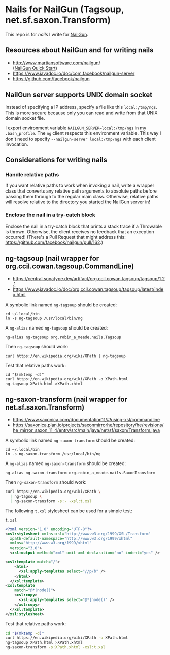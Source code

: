 # Nails for NailGun (Tagsoup, net.sf.saxon.Transform)

This repo is for *nails* I write for [NailGun](https://github.com/facebook/nailgun).

## Resources about NailGun and for writing nails

- http://www.martiansoftware.com/nailgun/  
  ([NailGun Quick Start](http://www.martiansoftware.com/nailgun/quickstart.html))
- https://www.javadoc.io/doc/com.facebook/nailgun-server
- https://github.com/facebook/nailgun 

## NailGun server supports UNIX domain socket

Instead of specifying a IP address, specify a file like this `local:/tmp/ngs`. This is more secure because only you can read and write from that UNIX domain socket file.

I export environment variable `NAILGUN_SERVER=local:/tmp/ngs` in my `.bash_profile`. The `ng` client respects this environment variable. This way I don't need to specify `--nailgun-server local:/tmp/ngs` with each client invocation.

## Considerations for writing nails

### Handle relative paths

If you want relative paths to work when invoking a nail, write a wrapper class that converts any relative path arguments to absolute paths before passing them through to the regular main class. Otherwise, relative paths will resolve relative to the directory you started the NailGun server in!

### Enclose the nail in a try-catch block

Enclose the nail in a try-catch block that prints a stack trace if a Throwable is thrown. Otherwise, the client receives no feedback that an exception occurred! (There's a Pull Request that might address this: https://github.com/facebook/nailgun/pull/162.)

## ng-tagsoup (nail wrapper for org.ccil.cowan.tagsoup.CommandLine)

- https://central.sonatype.dev/artifact/org.ccil.cowan.tagsoup/tagsoup/1.2.1
- https://www.javadoc.io/doc/org.ccil.cowan.tagsoup/tagsoup/latest/index.html

A symbolic link named `ng-tagsoup` should be created:
```
cd ~/.local/bin
ln -s ng-tagsoup /usr/local/bin/ng
```

A `ng-alias` named `ng-tagsoup` should be created:
```
ng-alias ng-tagsoup org.robin_a_meade.nails.Tagsoup
```

Then `ng-tagsoup` should work:

```
curl https://en.wikipedia.org/wiki/XPath | ng-tagsoup
```

Test that relative paths work:
```
cd "$(mktemp -d)"
curl https://en.wikipedia.org/wiki/XPath -o XPath.html
ng-tagsoup XPath.html >XPath.xhtml
```

## ng-saxon-transform (nail wrapper for net.sf.saxon.Transform)

- https://www.saxonica.com/documentation11/#!using-xsl/commandline
- https://saxonica.plan.io/projects/saxonmirrorhe/repository/he/revisions/he_mirror_saxon_11_4/entry/src/main/java/net/sf/saxon/Transform.java

A symbolic link named `ng-saxon-transform` should be created:
```
cd ~/.local/bin
ln -s ng-saxon-transform /usr/local/bin/ng
```

A `ng-alias` named `ng-saxon-transform` should be created:
```
ng-alias ng-saxon-transform org.robin_a_meade.nails.SaxonTransform
```

Then `ng-saxon-transform` should work:

```bash
curl https://en.wikipedia.org/wiki/XPath \
  | ng-tagsoup \
  | ng-saxon-transform -s:- -xsl:t.xsl
```

The following `t.xsl` stylesheet can be used for a simple test:

`t.xsl`
```xml
<?xml version="1.0" encoding="UTF-8"?>
<xsl:stylesheet xmlns:xsl="http://www.w3.org/1999/XSL/Transform"
  xpath-default-namespace="http://www.w3.org/1999/xhtml"
  xmlns="http://www.w3.org/1999/xhtml"
  version="3.0">
  <xsl:output method="xml" omit-xml-declaration="no" indent="yes" />

<xsl:template match="/">
    <html>
      <xsl:apply-templates select="//p/b" />
    </html>
  </xsl:template>
<xsl:template
    match="@*|node()">
    <xsl:copy>
      <xsl:apply-templates select="@*|node()" />
    </xsl:copy>
  </xsl:template>
</xsl:stylesheet>
```


Test that relative paths work:
```bash
cd "$(mktemp -d)"
curl https://en.wikipedia.org/wiki/XPath -o XPath.html
ng-tagsoup XPath.html >XPath.xhtml
ng-saxon-transform -s:XPath.xhtml -xsl:t.xsl
```